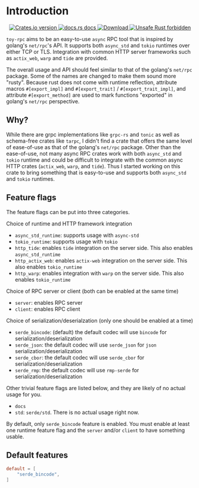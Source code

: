 # Introduction

<div align="center">
<!-- Crates version -->
<a href="https://crates.io/crates/toy-rpc">
<img src="https://img.shields.io/crates/v/toy-rpc.svg?style=flat" alt="Crates.io version" />
</a>
<!-- docs.rs docs -->
<a href="https://docs.rs/toy-rpc">
<img src="https://img.shields.io/badge/docs-latest-blue.svg?style=flat" alt="docs.rs docs" />
</a>
<!-- Downloads -->
<a href="https://crates.io/crates/toy-rpc">
<img src="https://img.shields.io/crates/d/toy-rpc.svg?style=flat" alt="Download" />
</a>
<a href="https://github.com/rust-secure-code/safety-dance/">
<img src="https://img.shields.io/badge/unsafe-forbidden-success.svg?style=flat" alt="Unsafe Rust forbidden" />
</a>
</div>

`toy-rpc` aims to be an easy-to-use `async` RPC tool that is inspired by golang's `net/rpc`'s API. 
It supports both `async_std` and `tokio` runtimes over either TCP or TLS. Integration with common HTTP server frameworks such as `actix_web`, `warp` and `tide`
are provided.

The overall usage and API should feel similar to that of the golang's `net/rpc` package. Some of the names are changed 
to make them sound more "rusty". Because rust does not come with runtime reflection, attribute macros `#[export_impl]`
and `#[export_trait]` / `#[export_trait_impl]`, and attribute `#[export_method]` are used to mark functions "exported" in golang's 
`net/rpc` perspective.

## Why?

While there are grpc implementations like `grpc-rs` and `tonic` as well as schema-free crates like `tarpc`, I didn't find 
a crate that offers the same level of ease-of-use as that of the golang's `net/rpc` package. Other than the ease-of-use,
not many async RPC crates work with both `async_std` and `tokio` runtime and could be difficult to integrate with the common
async HTTP crates (`actix_web`, `warp`, and `tide`). Thus I started working on this crate to bring something that is 
easy-to-use and supports both `async_std` and `tokio` runtimes.

## Feature flags

The feature flags can be put into three categories.

Choice of runtime and HTTP framework integration

- `async_std_runtime`: supports usage with `async-std`
- `tokio_runtime`: supports usage with `tokio`
- `http_tide`: enables `tide` integration on the server side. This also enables `async_std_runtime`
- `http_actix_web`: enables `actix-web` integration on the server side. This also enables `tokio_runtime`
- `http_warp`: enables integration with `warp` on the server side. This also enables `tokio_runtime`

Choice of RPC server or client (both can be enabled at the same time)

- `server`: enables RPC server
- `client`: enables RPC client 

Choice of serialization/deserialzation (only one should be enabled at a time)

- `serde_bincode`: (default) the default codec will use `bincode`
    for serialization/deserialization
- `serde_json`: the default codec will use `serde_json`
    for `json` serialization/deserialization
- `serde_cbor`: the default codec will use `serde_cbor`
    for serialization/deserialization
- `serde_rmp`: the default codec will use `rmp-serde`
    for serialization/deserialization

Other trivial feature flags are listed below, and they are likely of no actual usage for you.
- `docs`
- `std`: `serde/std`. There is no actual usage right now.

By default, only `serde_bincode` feature is enabled. 
You must enable at least one runtime feature flag and the `server` and/or `client` to have something usable.

## Default features

```toml
default = [
    "serde_bincode",
]
```